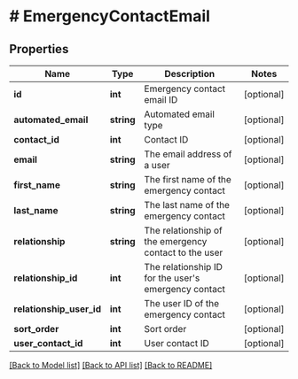 # # EmergencyContactEmail

## Properties

Name | Type | Description | Notes
------------ | ------------- | ------------- | -------------
**id** | **int** | Emergency contact email ID | [optional]
**automated_email** | **string** | Automated email type | [optional]
**contact_id** | **int** | Contact ID | [optional]
**email** | **string** | The email address of a user | [optional]
**first_name** | **string** | The first name of the emergency contact | [optional]
**last_name** | **string** | The last name of the emergency contact | [optional]
**relationship** | **string** | The relationship of the emergency contact to the user | [optional]
**relationship_id** | **int** | The relationship ID for the user&#39;s emergency contact | [optional]
**relationship_user_id** | **int** | The user ID of the emergency contact | [optional]
**sort_order** | **int** | Sort order | [optional]
**user_contact_id** | **int** | User contact ID | [optional]

[[Back to Model list]](../../README.md#models) [[Back to API list]](../../README.md#endpoints) [[Back to README]](../../README.md)
